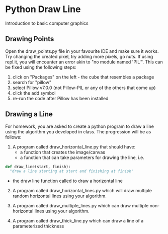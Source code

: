 # Python Draw Line
Introduction to basic computer graphics

## Drawing Points
Open the draw_points.py file in your favourite IDE and make sure it works. Try changing the created pixel, try adding more pixels, go nuts.
If using repl.it, you will encounter an error akin to "no module named 'PIL'". This can be fixed using the following steps:
1. click on "Packages" on the left - the cube that resembles a package
2. search for "pillow"
3. select Pillow v7.0.0 (not Pillow-PIL or any of the others that come up)
4. click the add symbol
5. re-run the code after Pillow has been installed


## Drawing a Line
For homework, you are asked to create a python program to draw a line using the algorithm you developed in class. The progression will be as follows:
1. A program called draw_horizontal_line.py that should have:
   * a function that creates the image/canvas
   * a function that can take parameters for drawing the line, i.e.
  
  ```python
  def draw_line(start, finish):
    "draw a line starting at start and finishing at finish"
  ```
   * the draw line function called to draw a horizontal line
  
2. A program called draw_horizontal_lines.py which will draw multiple random horizontal lines using your algorithm.

3. A program called draw_multiple_lines.py which can draw multiple non-horizontal lines using your algorithm.

4. A program called draw_thick_line.py which can draw a line of a parameterized thickness

